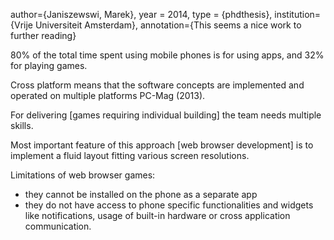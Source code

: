 author={Janiszewswi, Marek},
year = 2014,
type = {phdthesis},
institution={Vrije Universiteit Amsterdam},
annotation={This seems a nice work to further reading}

80% of the total time spent using mobile phones is for using apps,
and 32% for playing games.

Cross platform means that the software concepts are implemented
and operated on multiple platforms PC-Mag (2013).

For delivering [games requiring individual building] the team
needs multiple skills.


Most important feature of this approach [web browser development]
is to implement a fluid layout fitting various screen resolutions.

Limitations of web browser games:

- they cannot be installed on the phone as a separate app
- they do not have access to phone specific functionalities and
  widgets like notifications, usage of built-in hardware or cross
  application communication.
